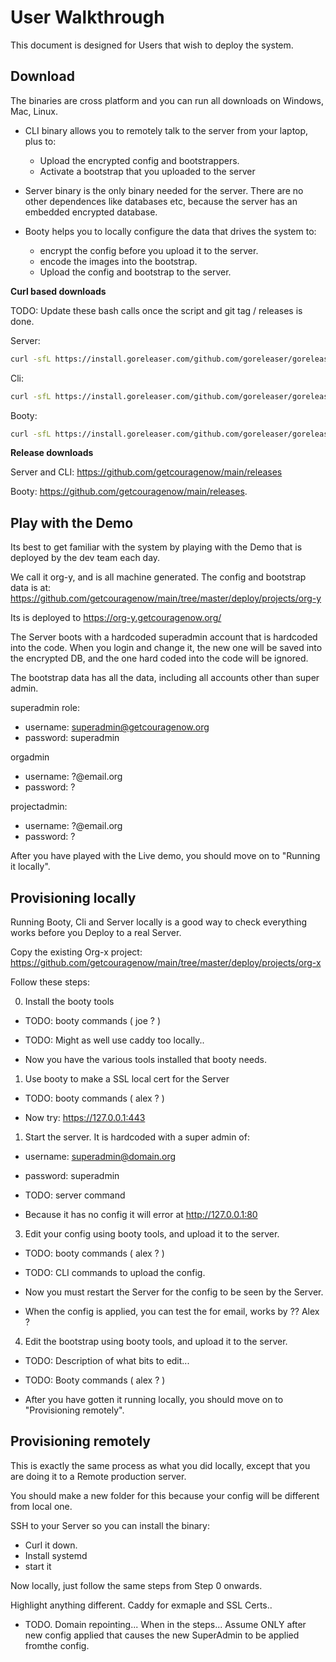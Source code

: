 # User Walkthrough

This document is designed for Users that wish to deploy the system.


## Download

The binaries are cross platform and you can run all downloads on Windows, Mac, Linux.

- CLI binary allows you to remotely talk to the server from your laptop, plus to:
	- Upload the encrypted config and bootstrappers.
	- Activate a bootstrap that you uploaded to the server

- Server binary is the only binary needed for the server. There are no other dependences like databases etc, because the server has an embedded encrypted database.

- Booty helps you to locally configure the data that drives the system to:
	- encrypt the config before you upload it to the server.
	- encode the images into the bootstrap.
	- Upload the config and bootstrap to the server.


**Curl based downloads**

TODO: Update these bash calls once the script and git tag / releases is done.

Server:

```bash
curl -sfL https://install.goreleaser.com/github.com/goreleaser/goreleaser.sh | sh
```

Cli:

```bash
curl -sfL https://install.goreleaser.com/github.com/goreleaser/goreleaser.sh | sh
```

Booty:

```bash
curl -sfL https://install.goreleaser.com/github.com/goreleaser/goreleaser.sh | sh
```

**Release downloads**

Server and CLI: https://github.com/getcouragenow/main/releases

Booty: https://github.com/getcouragenow/main/releases.

## Play with the Demo

Its best to get familiar with the system by playing with the Demo that is deployed by the dev team each day.

We call it org-y, and is all machine generated. The config and bootstrap data is at: https://github.com/getcouragenow/main/tree/master/deploy/projects/org-y

Its is deployed to https://org-y.getcouragenow.org/

The Server boots with a hardcoded superadmin account that is hardcoded into the code. When you login and change it, the new one will be saved into the encrypted DB, and the one hard coded into the code will be ignored.

The bootstrap data has all the data, including all accounts other than super admin.

superadmin role:

- username: superadmin@getcouragenow.org
- password: superadmin

orgadmin

- username: ?@email.org
- password: ?

projectadmin:

- username: ?@email.org
- password: ?


After you have played with the Live demo, you should move on to "Running it locally".

## Provisioning locally

Running  Booty, Cli and Server locally is a good way to check everything works before you Deploy to a real Server.

Copy the existing Org-x project: https://github.com/getcouragenow/main/tree/master/deploy/projects/org-x


Follow these steps:

0. Install the booty tools

- TODO: booty commands ( joe ? ) 

- TODO: Might as well use caddy too locally..

- Now you have the various tools installed that booty needs.

1. Use booty to make a SSL local cert for the Server

- TODO: booty commands ( alex ? )

- Now try: https://127.0.0.1:443

1. Start the server. It is hardcoded with a super admin of:

- username: superadmin@domain.org
- password: superadmin

- TODO: server command

- Because it has no config it will error at http://127.0.0.1:80

3. Edit your config using booty tools, and upload it to the server.

- TODO: booty commands ( alex ? )

- TODO: CLI commands to upload the config.

- Now you must restart the Server for the config to be seen by the Server.

- When the config is applied, you can test the for email, works by ?? Alex ?


4. Edit the bootstrap using booty tools, and upload it to the server.

- TODO: Description of what bits to edit...

- TODO: Booty commands ( alex ? )

- After you have gotten it running locally, you should move on to "Provisioning remotely".

## Provisioning remotely

This is exactly the same process as what you did locally, except that you are doing it to a Remote production server.

You should make a new folder for this because your config will be different from local one.

SSH to your Server so you can install the binary:

- Curl it down.
- Install systemd
- start it

Now locally, just follow the same steps from Step 0 onwards.

Highlight anything different. Caddy for exmaple and SSL Certs..


- TODO. Domain repointing... When in the steps... Assume ONLY after new config applied that causes the new SuperAdmin to be applied fromthe config.